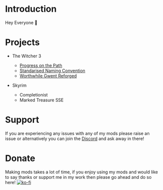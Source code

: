 # Introduction                   
Hey Everyone 👋 

# Projects
  - The Witcher 3
    - [Progress on the Path](https://github.com/Faen668/Progress-On-The-Path/releases "Click to Visit Releases")
    - [Standarised Naming Convention](https://github.com/Faen668/Standardised-Naming-Convention/releases "Click to Visit Releases")
    - [Worthwhile Gwent Reforged](https://github.com/Faen668/Worthwhile-Gwent-Reforged/releases "Click to Visit Releases")

  - Skyrim
    - Completionist
    - Marked Treasure SSE

# Support
If you are experiencing any issues with any of my mods please raise an issue or alternatively you can join the [Discord](https://discord.gg/K6MS3cqWB7 "Click to Join Server")  and ask away in there!  
# Donate
Making mods takes a lot of time, if you enjoy using my mods and would like to say thanks or support me in my work then please go ahead and do so here! [![ko-fi](https://ko-fi.com/img/githubbutton_sm.svg)](https://ko-fi.com/C1C3I3NYN)


<!--
**Faen668/Faen668** is a ✨ _special_ ✨ repository because its `README.md` (this file) appears on your GitHub profile.

Here are some ideas to get you started:

- 🔭 I’m currently working on ...
- 🌱 I’m currently learning ...
- 👯 I’m looking to collaborate on ...
- 🤔 I’m looking for help with ...
- 💬 Ask me about ...
- 📫 How to reach me: ...
- 😄 Pronouns: ...
- ⚡ Fun fact: ...
-->
